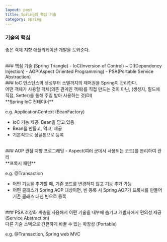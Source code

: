 ```yaml
---
layout: post
title: Spring의 핵심 기술
category: spring
---
```


### 기술의 핵심
좋은 객체 지향 애플리케이션 개발을 도와준다.

<br>
### 핵심 기술 (Spring Triangle)
- IoC(Inversion of Control) ~ DI(Dependency Injection)
- AOP(Aspect Oriented Programming)
- PSA(Portable Service Abstraction)

<br>
### IoC
인스턴스의 생성부터 소멸까지의 제어권을 Spring이 관리한다.<br>
어떤 객체가 사용할 객체(의존 관계인 객체)를 직접 만드는 것이 아닌, (생성자, 필드에 직접, Setter)를 통해 주입 받아 사용하는 것(DI)

<br>
**Spring IoC 컨테이너**

e.g. ApplicationContext (BeanFactory)

- IoC 기능 제공, Bean을 담고 있음
- Bean을 만들고, 엮고, 제공
- 기본적으로 싱글톤으로 등록

<br>
### AOP
관점 지향 프로그래밍 - Aspect(여러 군데서 사용되는 코드)를 분리하여 관리

<br>
**프록시 패턴**

e.g. @Transaction

- 어떤 기능을 추가할 때, 기존 코드를 변경하지 않고 기능 추가 가능
- 어떤 클래스가 Spring AOP 대상이면, 빈 등록 시 Spring AOP가 프록시를 만들어 기존 클래스 대신 빈으로 등록

<br>
### PSA
추상화 계층을 사용해서 어떤 기술을 내부에 숨기고 개발자에게 편의성 제공 (Service Abstraction) <br>
다른 기술 스택으로 간편하게 바꿀 수 있는 확장성 (Portable)

e.g. @Transaction, Spring web MVC
